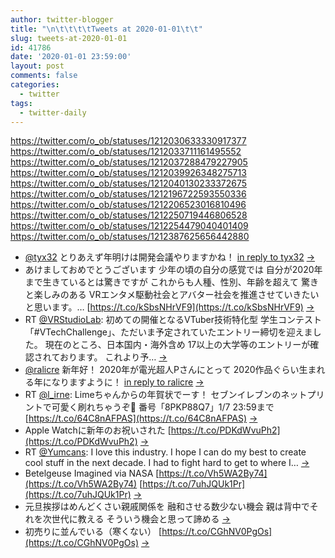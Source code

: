 ```yaml
---
author: twitter-blogger
title: "\n\t\t\t\tTweets at 2020-01-01\t\t"
slug: tweets-at-2020-01-01
id: 41786
date: '2020-01-01 23:59:00'
layout: post
comments: false
categories:
  - twitter
tags:
  - twitter-daily
---
```


https://twitter.com/o_ob/statuses/1212030633330917377 https://twitter.com/o_ob/statuses/1212033711161495552 https://twitter.com/o_ob/statuses/1212037288479227905 https://twitter.com/o_ob/statuses/1212039926348275713 https://twitter.com/o_ob/statuses/1212040130233372675 https://twitter.com/o_ob/statuses/1212196722593550336 https://twitter.com/o_ob/statuses/1212206523016810496 https://twitter.com/o_ob/statuses/1212250719446806528 https://twitter.com/o_ob/statuses/1212254479040401409 https://twitter.com/o_ob/statuses/1212387625656442880  

*   [@tyx32](https://twitter.com/tyx32) とりあえず年明けは開発会議やりますかね！ [in reply to tyx32](https://twitter.com/tyx32/statuses/1212025433207836673) [->](https://twitter.com/o_ob/statuses/1212030633330917377)
*   あけましておめでとうございます 少年の頃の自分の感覚では 自分が2020年まで生きているとは驚きですが これからも人種、性別、年齢を超えて 驚きと楽しみのある VRエンタメ駆動社会とアバター社会を推進させていきたいと思います。… [https://t.co/kSbsNHrVF9](https://t.co/kSbsNHrVF9) [->](https://twitter.com/o_ob/statuses/1212033711161495552)
*   RT [@VRStudioLab](https://twitter.com/VRStudioLab): 初めての開催となるVTuber技術特化型 学生コンテスト「#VTechChallenge」、ただいま予定されていたエントリー締切を迎えました。 現在のところ、日本国内・海外含め 17以上の大学等のエントリーが確認されております。 これより予… [->](https://twitter.com/o_ob/statuses/1212037288479227905)
*   [@ralicre](https://twitter.com/ralicre) 新年好！ 2020年が電光超人Pさんにとって 2020作品ぐらい生まれる年になりますように！ [in reply to ralicre](https://twitter.com/ralicre/statuses/1212039630524010497) [->](https://twitter.com/o_ob/statuses/1212039926348275713)
*   RT [@l_irne](https://twitter.com/l_irne): Limeちゃんからの年賀状でーす！ セブンイレブンのネットプリントで可愛く刷れちゃうぞ💚 番号「8PKP88Q7」1/7 23:59まで [https://t.co/64C8nAFPAS](https://t.co/64C8nAFPAS) [->](https://twitter.com/o_ob/statuses/1212040130233372675)
*   Apple Watchに新年のお祝いされた [https://t.co/PDKdWvuPh2](https://t.co/PDKdWvuPh2) [->](https://twitter.com/o_ob/statuses/1212196722593550336)
*   RT [@Yumcans](https://twitter.com/Yumcans): I love this industry. I hope I can do my best to create cool stuff in the next decade. I had to fight hard to get to where I… [->](https://twitter.com/o_ob/statuses/1212206523016810496)
*   Betelgeuse Imagined via NASA [https://t.co/Vh5WA2By74](https://t.co/Vh5WA2By74) [https://t.co/7uhJQUk1Pr](https://t.co/7uhJQUk1Pr) [->](https://twitter.com/o_ob/statuses/1212250719446806528)
*   元旦挨拶はめんどくさい親戚関係を 融和させる数少ない機会 親は背中でそれを次世代に教える そういう機会と思って諦める [->](https://twitter.com/o_ob/statuses/1212254479040401409)
*   初売りに並んでいる（寒くない） [https://t.co/CGhNV0PgOs](https://t.co/CGhNV0PgOs) [->](https://twitter.com/o_ob/statuses/1212387625656442880)